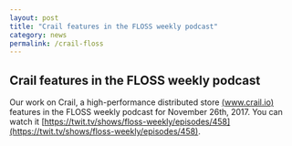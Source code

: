```yaml
---
layout: post
title: "Crail features in the FLOSS weekly podcast"
category: news 
permalink: /crail-floss
---
```

## Crail features in the FLOSS weekly podcast 

Our work on Crail, a high-performance distributed store [(www.crail.io)](wwww.crail.io)
features in the FLOSS weekly podcast for November 26th, 2017. You can watch it 
[https://twit.tv/shows/floss-weekly/episodes/458](https://twit.tv/shows/floss-weekly/episodes/458).

